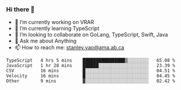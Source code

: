 ### Hi there 👋

- 🔭 I’m currently working on VRAR
- 🌱 I’m currently learning TypeScript
- 👯 I’m looking to collaborate on GoLang, TypeScript, Swift, Java
- 💬 Ask me about Anything
- 📫 How to reach me: stanley.yao@ama.ab.ca


<!--START_SECTION:waka-->
```text
TypeScript   4 hrs 5 mins    ████████████████▒░░░░░░░░   65.08 % 
JavaScript   1 hr 28 mins    ██████░░░░░░░░░░░░░░░░░░░   23.39 % 
CSV          16 mins         █░░░░░░░░░░░░░░░░░░░░░░░░   04.51 % 
Velocity     16 mins         █░░░░░░░░░░░░░░░░░░░░░░░░   04.45 % 
Other        9 mins          ▓░░░░░░░░░░░░░░░░░░░░░░░░   02.42 % 
```
<!--END_SECTION:waka-->
